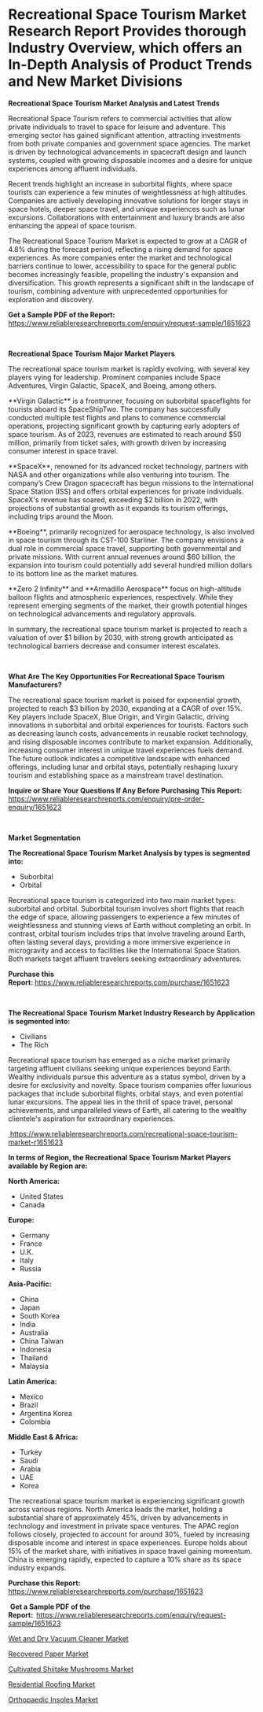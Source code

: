 <p><h1>Recreational Space Tourism Market Research Report Provides thorough Industry Overview, which offers an In-Depth Analysis of Product Trends and New Market Divisions</h1></p><p><strong>Recreational Space Tourism Market Analysis and Latest Trends</strong></p>
<p><p>Recreational Space Tourism refers to commercial activities that allow private individuals to travel to space for leisure and adventure. This emerging sector has gained significant attention, attracting investments from both private companies and government space agencies. The market is driven by technological advancements in spacecraft design and launch systems, coupled with growing disposable incomes and a desire for unique experiences among affluent individuals.</p><p>Recent trends highlight an increase in suborbital flights, where space tourists can experience a few minutes of weightlessness at high altitudes. Companies are actively developing innovative solutions for longer stays in space hotels, deeper space travel, and unique experiences such as lunar excursions. Collaborations with entertainment and luxury brands are also enhancing the appeal of space tourism.</p><p>The Recreational Space Tourism Market is expected to grow at a CAGR of 4.8% during the forecast period, reflecting a rising demand for space experiences. As more companies enter the market and technological barriers continue to lower, accessibility to space for the general public becomes increasingly feasible, propelling the industry's expansion and diversification. This growth represents a significant shift in the landscape of tourism, combining adventure with unprecedented opportunities for exploration and discovery.</p></p>
<p><strong>Get a Sample PDF of the Report:&nbsp;</strong> <a href="https://www.reliableresearchreports.com/enquiry/request-sample/1651623?utm_campaign=37&utm_medium=2&utm_source=Github&utm_content=ia&utm_term=26092024&utm_id=recreational-space-tourism">https://www.reliableresearchreports.com/enquiry/request-sample/1651623</a></p>
<p>&nbsp;</p>
<p><strong>Recreational Space Tourism Major Market Players</strong></p>
<p><p>The recreational space tourism market is rapidly evolving, with several key players vying for leadership. Prominent companies include Space Adventures, Virgin Galactic, SpaceX, and Boeing, among others.</p><p>**Virgin Galactic** is a frontrunner, focusing on suborbital spaceflights for tourists aboard its SpaceShipTwo. The company has successfully conducted multiple test flights and plans to commence commercial operations, projecting significant growth by capturing early adopters of space tourism. As of 2023, revenues are estimated to reach around $50 million, primarily from ticket sales, with growth driven by increasing consumer interest in space travel.</p><p>**SpaceX**, renowned for its advanced rocket technology, partners with NASA and other organizations while also venturing into tourism. The company’s Crew Dragon spacecraft has begun missions to the International Space Station (ISS) and offers orbital experiences for private individuals. SpaceX's revenue has soared, exceeding $2 billion in 2022, with projections of substantial growth as it expands its tourism offerings, including trips around the Moon.</p><p>**Boeing**, primarily recognized for aerospace technology, is also involved in space tourism through its CST-100 Starliner. The company envisions a dual role in commercial space travel, supporting both governmental and private missions. With current annual revenues around $60 billion, the expansion into tourism could potentially add several hundred million dollars to its bottom line as the market matures.</p><p>**Zero 2 Infinity** and **Armadillo Aerospace** focus on high-altitude balloon flights and atmospheric experiences, respectively. While they represent emerging segments of the market, their growth potential hinges on technological advancements and regulatory approvals.</p><p>In summary, the recreational space tourism market is projected to reach a valuation of over $1 billion by 2030, with strong growth anticipated as technological barriers decrease and consumer interest escalates.</p></p>
<p>&nbsp;</p>
<p><strong>What Are The Key Opportunities For Recreational Space Tourism Manufacturers?</strong></p>
<p><p>The recreational space tourism market is poised for exponential growth, projected to reach $3 billion by 2030, expanding at a CAGR of over 15%. Key players include SpaceX, Blue Origin, and Virgin Galactic, driving innovations in suborbital and orbital experiences for tourists. Factors such as decreasing launch costs, advancements in reusable rocket technology, and rising disposable incomes contribute to market expansion. Additionally, increasing consumer interest in unique travel experiences fuels demand. The future outlook indicates a competitive landscape with enhanced offerings, including lunar and orbital stays, potentially reshaping luxury tourism and establishing space as a mainstream travel destination.</p></p>
<p><strong>Inquire or Share Your Questions If Any Before Purchasing This Report:</strong> <a href="https://www.reliableresearchreports.com/enquiry/pre-order-enquiry/1651623?utm_campaign=37&utm_medium=2&utm_source=Github&utm_content=ia&utm_term=26092024&utm_id=recreational-space-tourism">https://www.reliableresearchreports.com/enquiry/pre-order-enquiry/1651623</a></p>
<p>&nbsp;</p>
<p><strong>Market Segmentation</strong></p>
<p><strong>The Recreational Space Tourism Market Analysis by types is segmented into:</strong></p>
<p><ul><li>Suborbital</li><li>Orbital</li></ul></p>
<p><p>Recreational space tourism is categorized into two main market types: suborbital and orbital. Suborbital tourism involves short flights that reach the edge of space, allowing passengers to experience a few minutes of weightlessness and stunning views of Earth without completing an orbit. In contrast, orbital tourism includes trips that involve traveling around Earth, often lasting several days, providing a more immersive experience in microgravity and access to facilities like the International Space Station. Both markets target affluent travelers seeking extraordinary adventures.</p></p>
<p><strong>Purchase this Report:&nbsp;</strong><a href="https://www.reliableresearchreports.com/purchase/1651623?utm_campaign=37&utm_medium=2&utm_source=Github&utm_content=ia&utm_term=26092024&utm_id=recreational-space-tourism">https://www.reliableresearchreports.com/purchase/1651623</a></p>
<p>&nbsp;</p>
<p><strong>The Recreational Space Tourism Market Industry Research by Application is segmented into:</strong></p>
<p><ul><li>Civilians</li><li>The Rich</li></ul></p>
<p><p>Recreational space tourism has emerged as a niche market primarily targeting affluent civilians seeking unique experiences beyond Earth. Wealthy individuals pursue this adventure as a status symbol, driven by a desire for exclusivity and novelty. Space tourism companies offer luxurious packages that include suborbital flights, orbital stays, and even potential lunar excursions. The appeal lies in the thrill of space travel, personal achievements, and unparalleled views of Earth, all catering to the wealthy clientele's aspiration for extraordinary experiences.</p></p>
<p><a href="https://www.reliableresearchreports.com/recreational-space-tourism-market-r1651623?utm_campaign=37&utm_medium=2&utm_source=Github&utm_content=ia&utm_term=26092024&utm_id=recreational-space-tourism">&nbsp;https://www.reliableresearchreports.com/recreational-space-tourism-market-r1651623</a></p>
<p><strong>In terms of Region, the Recreational Space Tourism Market Players available by Region are:</strong></p>
<p>
    <p> <strong> North America: </strong>
        <ul>
            <li>United States</li>
            <li>Canada</li>
        </ul>
        </p> 
    <p> <strong> Europe: </strong>
        <ul>
            <li>Germany</li>
            <li>France</li>
            <li>U.K.</li>
            <li>Italy</li>
            <li>Russia</li>
        </ul>
        </p> 
    <p> <strong> Asia-Pacific: </strong>
        <ul>
            <li>China</li>
            <li>Japan</li>
            <li>South Korea</li>
            <li>India</li>
            <li>Australia</li>
            <li>China Taiwan</li>
            <li>Indonesia</li>
            <li>Thailand</li>
            <li>Malaysia</li>
        </ul>
        </p> 
    <p> <strong> Latin America: </strong>
        <ul>
            <li>Mexico</li>
            <li>Brazil</li>
            <li>Argentina Korea</li>
            <li>Colombia</li>
        </ul>
        </p> 
    <p> <strong> Middle East & Africa: </strong>
        <ul>
            <li>Turkey</li>
            <li>Saudi</li>
            <li>Arabia</li>
            <li>UAE</li>
            <li>Korea</li>
        </ul>
    </p>
    </p>
<p><p>The recreational space tourism market is experiencing significant growth across various regions. North America leads the market, holding a substantial share of approximately 45%, driven by advancements in technology and investment in private space ventures. The APAC region follows closely, projected to account for around 30%, fueled by increasing disposable income and interest in space experiences. Europe holds about 15% of the market share, with initiatives in space travel gaining momentum. China is emerging rapidly, expected to capture a 10% share as its space industry expands.</p></p>
<p><strong>Purchase this Report: </strong><a href="https://www.reliableresearchreports.com/purchase/1651623?utm_campaign=37&utm_medium=2&utm_source=Github&utm_content=ia&utm_term=26092024&utm_id=recreational-space-tourism">https://www.reliableresearchreports.com/purchase/1651623</a></p>
<p>&nbsp;<strong>Get a Sample PDF of the Report:&nbsp;&nbsp;</strong><a href="https://www.reliableresearchreports.com/enquiry/request-sample/1651623?utm_campaign=37&utm_medium=2&utm_source=Github&utm_content=ia&utm_term=26092024&utm_id=recreational-space-tourism">https://www.reliableresearchreports.com/enquiry/request-sample/1651623</a></p>
<p><strong></strong></p>
<p><p><a href="https://issuu.com/reportprime-2/docs/wet-and-dry-vacuum-cleaner-market-s_9a6dcdad2e2c50?utm_campaign=37&utm_medium=2&utm_source=Github&utm_content=ia&utm_term=26092024&utm_id=recreational-space-tourism">Wet and Dry Vacuum Cleaner Market</a></p><p><a href="https://www.linkedin.com/pulse/deep-dive-recovered-paper-market-itstrends-segmentation-competitive-lkjle?utm_campaign=37&utm_medium=2&utm_source=Github&utm_content=ia&utm_term=26092024&utm_id=recreational-space-tourism">Recovered Paper Market</a></p><p><a href="https://github.com/LacThu1/Market-Research-Report-List-1/blob/main/cultivated-shiitake-mushrooms-market.md?utm_campaign=37&utm_medium=2&utm_source=Github&utm_content=ia&utm_term=26092024&utm_id=recreational-space-tourism">Cultivated Shiitake Mushrooms Market</a></p><p><a href="https://www.linkedin.com/pulse/residential-roofing-market-share-size-trends-industry-3blwe?utm_campaign=37&utm_medium=2&utm_source=Github&utm_content=ia&utm_term=26092024&utm_id=recreational-space-tourism">Residential Roofing Market</a></p><p><a href="https://issuu.com/reportprime-2/docs/orthopaedic-insoles-market-size-203_012cb4c65720ab?utm_campaign=37&utm_medium=2&utm_source=Github&utm_content=ia&utm_term=26092024&utm_id=recreational-space-tourism">Orthopaedic Insoles Market</a></p></p>